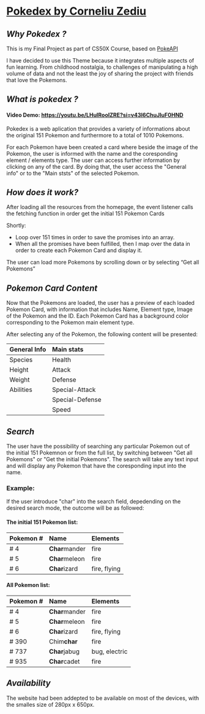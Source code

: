 # [Pokedex by Corneliu Zediu](http://liuze02.pythonanywhere.com/)
  
  ## _Why Pokedex ?_
This is my Final Project as part of CS50X Course, based on [PokeAPI](https://pokeapi.co/)
  
I have decided to use this Theme because it integrates multiple aspects of fun learning. From childhood nostalgia, to challenges of manipulating a high volume of data and 
not the least the joy of sharing the project with friends that love the Pokemons.  

  ## _What is pokedex ?_
#### Video Demo:  <https://youtu.be/LHuIRoolZRE?si=v43l6ChuJIuF0HND>

Pokedex is a web aplication that provides a variety of informations about the original 151 Pokemon and furthermore to a total of 1010 Pokemons. 
  
For each Pokemon have been created a card where beside the image of the Pokemon, the user is informed with the name and the coresponding element / elements type. 
The user can access further information by clicking on any of the card. By doing that, the user access the "General info" or to the "Main ststs" of the selected Pokemon.

  ## _How does it work?_
After loading all the resources from the homepage, the event listener calls the fetching function in order get the initial 151 Pokemon Cards

Shortly:
  -  Loop over 151 times in order to save the promises into an array. 
  - When all the promises have been fulfilled, then I map over the data in order to create each Pokemon Card and display it.

The user can load more Pokemons by scrolling down or by selecting “Get all Pokemons”

  ## _Pokemon Card Content_

Now that the Pokemons are loaded, the user has a preview of each loaded Pokemon Card, with information that includes Name, Element type, Image of the Pokemon and the ID.  Each Pokemon Card has a background color corresponding to the Pokemon main element type. 

After selecting any of the Pokemon, the following content will be presented:

| General Info                               | Main stats |
|:---                                       |:---     |
| Species | Health |
| Height| Attack |
| Weight | Defense |
| Abilities | Special-Attack |
|  | Special-Defense |
|  | Speed |


  ## _Search_
  
  The user have the possibility of searching any particular Pokemon out of the initial 151 Pokemnon or from the full list, by switching between "Get all Pokemons" or "Get the initial Pokemons". The search will take any text input and will display any Pokemon that have the coresponding input into the name. 

  ### Example:
  If the user introduce "char" into the search field, depedending on the desired search mode, the outcome will be as followed:
  #### The initial 151 Pokemon list:
  |Pokemon #                        | Name | Elements|
|:---                                       |:---      |:---     |
| # 4 | **Char**mander | fire|
| # 5 | **Char**meleon | fire|
| # 6 | **Char**izard | fire, flying|

  #### All Pokemon list:
  |Pokemon #                        | Name | Elements|
|:---                                       |:---      |:---     |
| # 4 | **Char**mander | fire|
| # 5 | **Char**meleon | fire|
| # 6 | **Char**izard | fire, flying|
| # 390 | Chim**char** | fire|
| # 737 | **Char**jabug | bug, electric|
| # 935 | **Char**cadet | fire|


  ## _Availability_ 
  The website had been addepted to be available on most of the devices, with the smalles size of 280px x 650px.  


